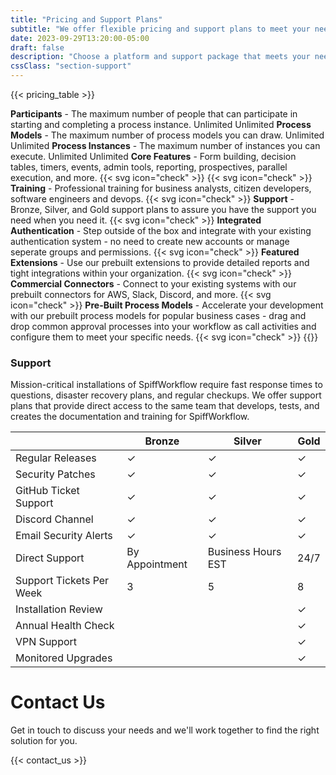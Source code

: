 ```yaml
---
title: "Pricing and Support Plans"
subtitle: "We offer flexible pricing and support plans to meet your needs."
date: 2023-09-29T13:20:00-05:00
draft: false
description: "Choose a platform and support package that meets your needs.  We offer a range of options, from a free open source platform to a fully supported enterprise edition."
cssClass: "section-support"
---
```


{{< pricing_table >}}
<tr>
    <td><b>Participants</b> - The maximum number of people that can participate in starting and completing a process instance.
    </td>
    <td> Unlimited</td>
    <td> Unlimited</td>
</tr>
<tr>
    <td><b>Process Models</b> - The maximum number of process models you can draw.
    </td>
    <td> Unlimited</td>
    <td> Unlimited</td>
</tr>
<tr>
    <td><b>Process Instances</b> - The maximum number of instances you can execute.
    </td>
    <td> Unlimited</td>
    <td> Unlimited</td>
</tr>
<tr>
    <td><b>Core Features</b> - Form building, decision tables, timers, events, admin tools, reporting, prospectives, parallel execution, and more.
    </td>
    <td> {{< svg icon="check" >}}</td>
    <td> {{< svg icon="check" >}}</td>
</tr>
<tr>
    <td><b>Training</b> - Professional training for business analysts, citizen developers, software engineers and devops.
    </td>
    <td></td>
    <td class="check"> {{< svg icon="check" >}}</td>
</tr>
<tr>
    <td><b>Support</b> - Bronze, Silver, and Gold support plans to assure you have the support you need when you need it. 
    </td>
    <td></td>
    <td class="check"> {{< svg icon="check" >}}</td>
</tr>
<tr>
    <td><b>Integrated Authentication</b> - Step outside of the box and integrate with your existing authentication system - no need to create new accounts or manage seperate groups and permissions.
    </td>
    <td></td>
    <td class="check"> {{< svg icon="check" >}}</td>
</tr>
<tr>
    <td><b>Featured Extensions</b> - Use our prebuilt extensions to provide detailed reports and tight integrations
     within your organization.
    </td>
    <td></td>
    <td class="check"> {{< svg icon="check" >}}</td>
</tr>
<tr>
    <td><b>Commercial Connectors</b> - Connect to your existing systems with our prebuilt connectors for AWS, Slack, Discord, and more.
    </td>
    <td></td>
    <td class="check"> {{< svg icon="check" >}}</td>
</tr>
<tr>
    <td><b>Pre-Built Process Models</b> - Accelerate your development with our prebuilt process models for popular business cases - drag and drop common approval processes into your workflow as call activities and configure them to meet your specific needs.
    </td>
    <td></td>
    <td class="check"> {{< svg icon="check" >}}</td>
</tr>
{{</ pricing_table >}}



### Support

Mission-critical installations of SpiffWorkflow require fast response times to questions, disaster recovery plans, and regular checkups.  We offer support plans that provide direct access to the same team that develops, tests, and creates the documentation and training for SpiffWorkflow.
<div class="support_table">


|                                | Bronze         | Silver             | Gold |
|--------------------------------|----------------|--------------------|------|
| Regular Releases               | ✓              | ✓                  | ✓    |
| Security Patches               | ✓              | ✓                  | ✓    |
| GitHub Ticket Support          | ✓              | ✓                  | ✓    |
| Discord Channel                | ✓              | ✓                  | ✓    |
| Email Security Alerts          | ✓              | ✓                  | ✓    |
| Direct Support                 | By Appointment | Business Hours EST | 24/7 |
| Support Tickets Per Week       | 3              | 5                  | 8    |
| Installation Review            |                |                    | ✓    |
| Annual Health Check            |                |                    | ✓    |
| VPN Support                    |                |                    | ✓    |
| Monitored Upgrades             |                |                    | ✓    |


</div>


# Contact Us
Get in touch to discuss your needs and we'll work together to find the right solution for you.

{{< contact_us >}}
